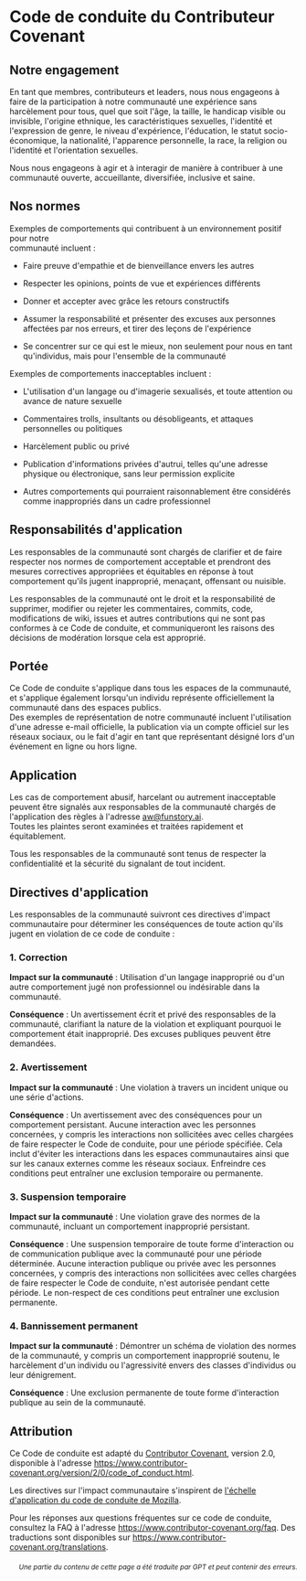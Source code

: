 # Code de conduite du Contributeur Covenant

## Notre engagement

En tant que membres, contributeurs et leaders, nous nous engageons à faire de la participation à notre communauté une expérience sans harcèlement pour tous, quel que soit l'âge, la taille, le handicap visible ou invisible, l'origine ethnique, les caractéristiques sexuelles, l'identité et l'expression de genre, le niveau d'expérience, l'éducation, le statut socio-économique, la nationalité, l'apparence personnelle, la race, la religion ou l'identité et l'orientation sexuelles.

Nous nous engageons à agir et à interagir de manière à contribuer à une communauté ouverte, accueillante, diversifiée, inclusive et saine.

## Nos normes

Exemples de comportements qui contribuent à un environnement positif pour notre  
communauté incluent :

* Faire preuve d'empathie et de bienveillance envers les autres  
* Respecter les opinions, points de vue et expériences différents  
* Donner et accepter avec grâce les retours constructifs  
* Assumer la responsabilité et présenter des excuses aux personnes affectées par nos erreurs, et tirer des leçons de l'expérience

* Se concentrer sur ce qui est le mieux, non seulement pour nous en tant qu'individus, mais pour l'ensemble de la communauté

Exemples de comportements inacceptables incluent :

* L'utilisation d'un langage ou d'imagerie sexualisés, et toute attention ou avance de nature sexuelle

* Commentaires trolls, insultants ou désobligeants, et attaques personnelles ou politiques  
* Harcèlement public ou privé  
* Publication d'informations privées d'autrui, telles qu'une adresse physique ou électronique, sans leur permission explicite

* Autres comportements qui pourraient raisonnablement être considérés comme inappropriés dans un cadre professionnel

## Responsabilités d'application

Les responsables de la communauté sont chargés de clarifier et de faire respecter nos normes de comportement acceptable et prendront des mesures correctives appropriées et équitables en réponse à tout comportement qu'ils jugent inapproprié, menaçant, offensant ou nuisible.

Les responsables de la communauté ont le droit et la responsabilité de supprimer, modifier ou rejeter les commentaires, commits, code, modifications de wiki, issues et autres contributions qui ne sont pas conformes à ce Code de conduite, et communiqueront les raisons des décisions de modération lorsque cela est approprié.

## Portée

Ce Code de conduite s'applique dans tous les espaces de la communauté, et s'applique également lorsqu'un individu représente officiellement la communauté dans des espaces publics.  
Des exemples de représentation de notre communauté incluent l'utilisation d'une adresse e-mail officielle, la publication via un compte officiel sur les réseaux sociaux, ou le fait d'agir en tant que représentant désigné lors d'un événement en ligne ou hors ligne.

## Application

Les cas de comportement abusif, harcelant ou autrement inacceptable peuvent être signalés aux responsables de la communauté chargés de l'application des règles à l'adresse aw@funstory.ai.  
Toutes les plaintes seront examinées et traitées rapidement et équitablement.  

Tous les responsables de la communauté sont tenus de respecter la confidentialité et la sécurité du signalant de tout incident.

## Directives d'application

Les responsables de la communauté suivront ces directives d'impact communautaire pour déterminer les conséquences de toute action qu'ils jugent en violation de ce code de conduite :

### 1. Correction

**Impact sur la communauté** : Utilisation d'un langage inapproprié ou d'un autre comportement jugé non professionnel ou indésirable dans la communauté.

**Conséquence** : Un avertissement écrit et privé des responsables de la communauté, clarifiant la nature de la violation et expliquant pourquoi le comportement était inapproprié. Des excuses publiques peuvent être demandées.

### 2. Avertissement

**Impact sur la communauté** : Une violation à travers un incident unique ou une série d'actions.

**Conséquence** : Un avertissement avec des conséquences pour un comportement persistant. Aucune interaction avec les personnes concernées, y compris les interactions non sollicitées avec celles chargées de faire respecter le Code de conduite, pour une période spécifiée. Cela inclut d'éviter les interactions dans les espaces communautaires ainsi que sur les canaux externes comme les réseaux sociaux. Enfreindre ces conditions peut entraîner une exclusion temporaire ou permanente.

### 3. Suspension temporaire

**Impact sur la communauté** : Une violation grave des normes de la communauté, incluant un comportement inapproprié persistant.

**Conséquence** : Une suspension temporaire de toute forme d'interaction ou de communication publique avec la communauté pour une période déterminée. Aucune interaction publique ou privée avec les personnes concernées, y compris des interactions non sollicitées avec celles chargées de faire respecter le Code de conduite, n'est autorisée pendant cette période. Le non-respect de ces conditions peut entraîner une exclusion permanente.

### 4. Bannissement permanent

**Impact sur la communauté** : Démontrer un schéma de violation des normes de la communauté, y compris un comportement inapproprié soutenu, le harcèlement d'un individu ou l'agressivité envers des classes d'individus ou leur dénigrement.

**Conséquence** : Une exclusion permanente de toute forme d'interaction publique au sein de la communauté.

## Attribution

Ce Code de conduite est adapté du [Contributor Covenant][homepage],
version 2.0, disponible à l'adresse
https://www.contributor-covenant.org/version/2/0/code_of_conduct.html.

Les directives sur l'impact communautaire s'inspirent de [l'échelle d'application du code de conduite de Mozilla](https://github.com/mozilla/diversity).

[homepage]: https://www.contributor-covenant.org

Pour les réponses aux questions fréquentes sur ce code de conduite, consultez la FAQ à l'adresse
https://www.contributor-covenant.org/faq. Des traductions sont disponibles sur
https://www.contributor-covenant.org/translations.

<div align="right"> 
<h6><small>Une partie du contenu de cette page a été traduite par GPT et peut contenir des erreurs.</small></h6>